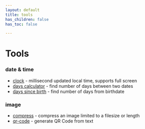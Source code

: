 ```yaml
---
layout: default
title: tools
has_children: false
has_toc: false

---
```


# Tools

### date & time
* [clock](/tools/date/clock-ms/) - millisecond updated local time, supports full screen
* [days calculator](/tools/date/days-calculator/) - find number of days between two dates
* [days since birth](/tools/date/age-in-days/) - find number of days from birthdate

### image
* [compress](/tools/image/compress-image/) - compress an image limited to a filesize or length
* [qr-code](/tools/image/qr-code-generator/) - generate QR Code from text
